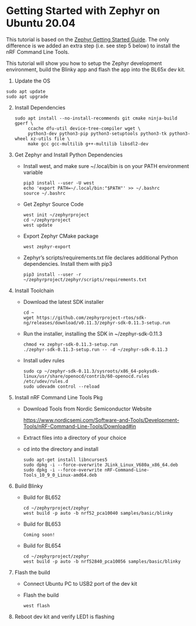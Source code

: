 # Getting Started with Zephyr on Ubuntu 20.04

This tutorial is based on the [Zephyr Getting Started Guide](https://docs.zephyrproject.org/latest/getting_started/index.html). The only difference is we added an extra step (i.e. see step 5 below) to install the nRF Command Line Tools.

This tutorial will show you how to setup the Zephyr development environment, build the Blinky app and flash the app into the BL65x dev kit.

1.  Update the OS

   ```
   sudo apt update
   sudo apt upgrade
   ```

   

2. Install Dependencies

   ```
   sudo apt install --no-install-recommends git cmake ninja-build gperf \
        ccache dfu-util device-tree-compiler wget \
        python3-dev python3-pip python3-setuptools python3-tk python3-wheel xz-utils file \
        make gcc gcc-multilib g++-multilib libsdl2-dev
   ```

   

3. Get Zephyr and Install Python Dependencies

   - Install west, and make sure ~/.local/bin is on your PATH environment variable

     ```
     pip3 install --user -U west
     echo 'export PATH=~/.local/bin:"$PATH"' >> ~/.bashrc
     source ~/.bashrc
     ```

     

   - Get Zephyr Source Code

     ```
     west init ~/zephyrproject
     cd ~/zephyrproject
     west update
     ```

     

   - Export Zephyr CMake package

     ```
     west zephyr-export
     ```

     

   - Zephyr’s scripts/requirements.txt file declares additional Python dependencies. Install them with pip3

     ```
     pip3 install --user -r ~/zephyrproject/zephyr/scripts/requirements.txt
     ```

     

4. Install Toolchain

   - Download the latest SDK installer

     ```
     cd ~
     wget https://github.com/zephyrproject-rtos/sdk-ng/releases/download/v0.11.3/zephyr-sdk-0.11.3-setup.run
     ```

     

   - Run the installer, installing the SDK in ~/zephyr-sdk-0.11.3

     ```
     chmod +x zephyr-sdk-0.11.3-setup.run
     ./zephyr-sdk-0.11.3-setup.run -- -d ~/zephyr-sdk-0.11.3
     ```

     

   - Install udev rules

     ```
     sudo cp ~/zephyr-sdk-0.11.3/sysroots/x86_64-pokysdk-linux/usr/share/openocd/contrib/60-openocd.rules /etc/udev/rules.d
     sudo udevadm control --reload
     ```

     

5. Install nRF Command Line Tools Pkg

   - Download Tools from Nordic Semiconductor Website

     https://www.nordicsemi.com/Software-and-Tools/Development-Tools/nRF-Command-Line-Tools/Download#in

   - Extract files into a directory of your choice

     

   - cd into the directory and install

     ```
     sudo apt-get install libncurses5
     sudo dpkg -i --force-overwrite JLink_Linux_V680a_x86_64.deb
     sudo dpkg -i --force-overwrite nRF-Command-Line-Tools_10_9_0_Linux-amd64.deb
     ```

     

6. Build Blinky

   - Build for BL652

     ```
     cd ~/zephyrproject/zephyr
     west build -p auto -b nrf52_pca10040 samples/basic/blinky
     ```

     

   - Build for BL653

     ```
     Coming soon!
     ```

     

   - Build for BL654

     ```
     cd ~/zephyrproject/zephyr
     west build -p auto -b nrf52840_pca10056 samples/basic/blinky
     ```

     

7. Flash the build

   - Connect Ubuntu PC to USB2 port of the dev kit

   - Flash the build

     ```
     west flash
     ```

     

8. Reboot dev kit and verify LED1 is flashing